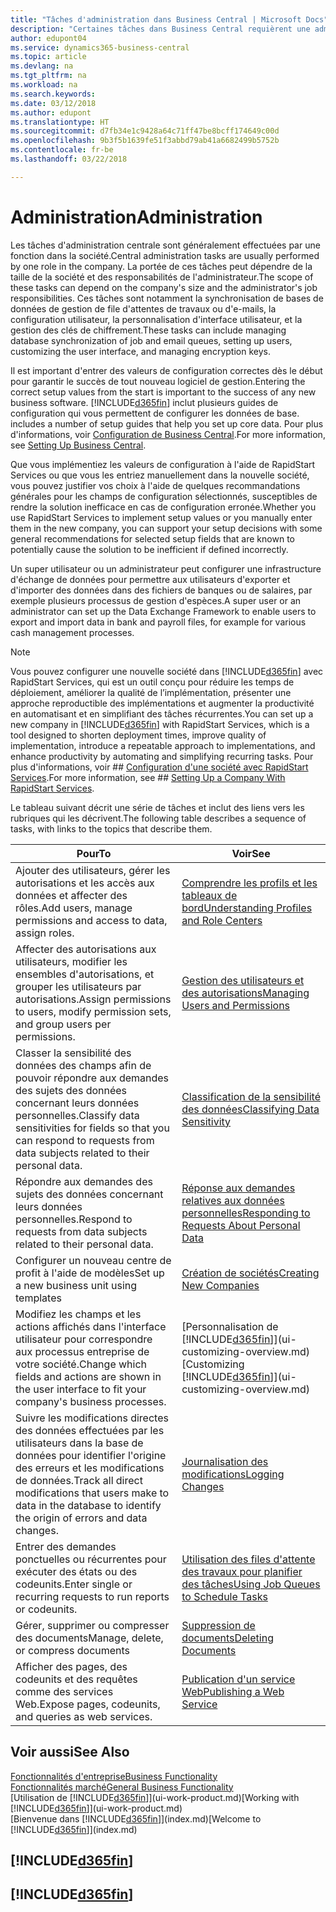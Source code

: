 ```yaml
---
title: "Tâches d'administration dans Business Central | Microsoft Docs"
description: "Certaines tâches dans Business Central requièrent une administration centrale et une configuration. Découvrez quelles sont ces tâches et ce que vous devez faire."
author: edupont04
ms.service: dynamics365-business-central
ms.topic: article
ms.devlang: na
ms.tgt_pltfrm: na
ms.workload: na
ms.search.keywords: 
ms.date: 03/12/2018
ms.author: edupont
ms.translationtype: HT
ms.sourcegitcommit: d7fb34e1c9428a64c71ff47be8bcff174649c00d
ms.openlocfilehash: 9b3f5b1639fe51f3abbd79ab41a6682499b5752b
ms.contentlocale: fr-be
ms.lasthandoff: 03/22/2018

---
```

# <a name="administration"></a><span data-ttu-id="d6303-104">Administration</span><span class="sxs-lookup"><span data-stu-id="d6303-104">Administration</span></span>
<span data-ttu-id="d6303-105">Les tâches d'administration centrale sont généralement effectuées par une fonction dans la société.</span><span class="sxs-lookup"><span data-stu-id="d6303-105">Central administration tasks are usually performed by one role in the company.</span></span> <span data-ttu-id="d6303-106">La portée de ces tâches peut dépendre de la taille de la société et des responsabilités de l'administrateur.</span><span class="sxs-lookup"><span data-stu-id="d6303-106">The scope of these tasks can depend on the company's size and the administrator's job responsibilities.</span></span> <span data-ttu-id="d6303-107">Ces tâches sont notamment la synchronisation de bases de données de gestion de file d'attentes de travaux ou d'e-mails, la configuration utilisateur, la personnalisation d'interface utilisateur, et la gestion des clés de chiffrement.</span><span class="sxs-lookup"><span data-stu-id="d6303-107">These tasks can include managing database synchronization of job and email queues, setting up users, customizing the user interface, and managing encryption keys.</span></span>  

<span data-ttu-id="d6303-108">Il est important d'entrer des valeurs de configuration correctes dès le début pour garantir le succès de tout nouveau logiciel de gestion.</span><span class="sxs-lookup"><span data-stu-id="d6303-108">Entering the correct setup values from the start is important to the success of any new business software.</span></span> [!INCLUDE[d365fin](includes/d365fin_md.md)]<span data-ttu-id="d6303-109"> inclut plusieurs guides de configuration qui vous permettent de configurer les données de base.</span><span class="sxs-lookup"><span data-stu-id="d6303-109"> includes a number of setup guides that help you set up core data.</span></span> <span data-ttu-id="d6303-110">Pour plus d'informations, voir [Configuration de Business Central](setup.md).</span><span class="sxs-lookup"><span data-stu-id="d6303-110">For more information, see [Setting Up Business Central](setup.md).</span></span>

<span data-ttu-id="d6303-111">Que vous implémentiez les valeurs de configuration à l'aide de RapidStart Services ou que vous les entriez manuellement dans la nouvelle société, vous pouvez justifier vos choix à l'aide de quelques recommandations générales pour les champs de configuration sélectionnés, susceptibles de rendre la solution inefficace en cas de configuration erronée.</span><span class="sxs-lookup"><span data-stu-id="d6303-111">Whether you use RapidStart Services to implement setup values or you manually enter them in the new company, you can support your setup decisions with some general recommendations for selected setup fields that are known to potentially cause the solution to be inefficient if defined incorrectly.</span></span>  

<span data-ttu-id="d6303-112">Un super utilisateur ou un administrateur peut configurer une infrastructure d'échange de données pour permettre aux utilisateurs d'exporter et d'importer des données dans des fichiers de banques ou de salaires, par exemple plusieurs processus de gestion d'espèces.</span><span class="sxs-lookup"><span data-stu-id="d6303-112">A super user or an administrator can set up the Data Exchange Framework to enable users to export and import data in bank and payroll files, for example for various cash management processes.</span></span>

> [!NOTE]
> <span data-ttu-id="d6303-113">Vous pouvez configurer une nouvelle société dans [!INCLUDE[d365fin](includes/d365fin_md.md)] avec RapidStart Services, qui est un outil conçu pour réduire les temps de déploiement, améliorer la qualité de l’implémentation, présenter une approche reproductible des implémentations et augmenter la productivité en automatisant et en simplifiant des tâches récurrentes.</span><span class="sxs-lookup"><span data-stu-id="d6303-113">You can set up a new company in [!INCLUDE[d365fin](includes/d365fin_md.md)] with RapidStart Services, which is a tool designed to shorten deployment times, improve quality of implementation, introduce a repeatable approach to implementations, and enhance productivity by automating and simplifying recurring tasks.</span></span> <span data-ttu-id="d6303-114">Pour plus d'informations, voir ## [Configuration d'une société avec RapidStart Services](admin-set-up-a-company-with-rapidstart.md).</span><span class="sxs-lookup"><span data-stu-id="d6303-114">For more information, see ## [Setting Up a Company With RapidStart Services](admin-set-up-a-company-with-rapidstart.md).</span></span>

<span data-ttu-id="d6303-115">Le tableau suivant décrit une série de tâches et inclut des liens vers les rubriques qui les décrivent.</span><span class="sxs-lookup"><span data-stu-id="d6303-115">The following table describes a sequence of tasks, with links to the topics that describe them.</span></span>   

|<span data-ttu-id="d6303-116">**Pour**</span><span class="sxs-lookup"><span data-stu-id="d6303-116">**To**</span></span>|<span data-ttu-id="d6303-117">**Voir**</span><span class="sxs-lookup"><span data-stu-id="d6303-117">**See**</span></span>|  
|------------|-------------|  
|<span data-ttu-id="d6303-118">Ajouter des utilisateurs, gérer les autorisations et les accès aux données et affecter des rôles.</span><span class="sxs-lookup"><span data-stu-id="d6303-118">Add users, manage permissions and access to data, assign roles.</span></span>|[<span data-ttu-id="d6303-119">Comprendre les profils et les tableaux de bord</span><span class="sxs-lookup"><span data-stu-id="d6303-119">Understanding Profiles and Role Centers</span></span>](admin-users-profiles-roles.md)|  
|<span data-ttu-id="d6303-120">Affecter des autorisations aux utilisateurs, modifier les ensembles d'autorisations, et grouper les utilisateurs par autorisations.</span><span class="sxs-lookup"><span data-stu-id="d6303-120">Assign permissions to users, modify permission sets, and group users per permissions.</span></span>|[<span data-ttu-id="d6303-121">Gestion des utilisateurs et des autorisations</span><span class="sxs-lookup"><span data-stu-id="d6303-121">Managing Users and Permissions</span></span>](ui-how-users-permissions.md)|
|<span data-ttu-id="d6303-122">Classer la sensibilité des données des champs afin de pouvoir répondre aux demandes des sujets des données concernant leurs données personnelles.</span><span class="sxs-lookup"><span data-stu-id="d6303-122">Classify data sensitivities for fields so that you can respond to requests from data subjects related to their personal data.</span></span>|[<span data-ttu-id="d6303-123">Classification de la sensibilité des données</span><span class="sxs-lookup"><span data-stu-id="d6303-123">Classifying Data Sensitivity</span></span>](admin-classifying-data-sensitivity.md)|
|<span data-ttu-id="d6303-124">Répondre aux demandes des sujets des données concernant leurs données personnelles.</span><span class="sxs-lookup"><span data-stu-id="d6303-124">Respond to requests from data subjects related to their personal data.</span></span>|[<span data-ttu-id="d6303-125">Réponse aux demandes relatives aux données personnelles</span><span class="sxs-lookup"><span data-stu-id="d6303-125">Responding to Requests About Personal Data</span></span>](admin-responding-to-requests-about-personal-data.md)|
|<span data-ttu-id="d6303-126">Configurer un nouveau centre de profit à l'aide de modèles</span><span class="sxs-lookup"><span data-stu-id="d6303-126">Set up a new business unit using templates</span></span>|[<span data-ttu-id="d6303-127">Création de sociétés</span><span class="sxs-lookup"><span data-stu-id="d6303-127">Creating New Companies</span></span>](about-new-company.md)|
|<span data-ttu-id="d6303-128">Modifiez les champs et les actions affichés dans l'interface utilisateur pour correspondre aux processus entreprise de votre société.</span><span class="sxs-lookup"><span data-stu-id="d6303-128">Change which fields and actions are shown in the user interface to fit your company's business processes.</span></span> |<span data-ttu-id="d6303-129">[Personnalisation de [!INCLUDE[d365fin](includes/d365fin_md.md)]](ui-customizing-overview.md)</span><span class="sxs-lookup"><span data-stu-id="d6303-129">[Customizing [!INCLUDE[d365fin](includes/d365fin_md.md)]](ui-customizing-overview.md)</span></span> |
|<span data-ttu-id="d6303-130">Suivre les modifications directes des données effectuées par les utilisateurs dans la base de données pour identifier l'origine des erreurs et les modifications de données.</span><span class="sxs-lookup"><span data-stu-id="d6303-130">Track all direct modifications that users make to data in the database to identify the origin of errors and data changes.</span></span>|[<span data-ttu-id="d6303-131">Journalisation des modifications</span><span class="sxs-lookup"><span data-stu-id="d6303-131">Logging Changes</span></span>](across-log-changes.md)|  
|<span data-ttu-id="d6303-132">Entrer des demandes ponctuelles ou récurrentes pour exécuter des états ou des codeunits.</span><span class="sxs-lookup"><span data-stu-id="d6303-132">Enter single or recurring requests to run reports or codeunits.</span></span>|[<span data-ttu-id="d6303-133">Utilisation des files d'attente des travaux pour planifier des tâches</span><span class="sxs-lookup"><span data-stu-id="d6303-133">Using Job Queues to Schedule Tasks</span></span>](admin-job-queues-schedule-tasks.md)|  
|<span data-ttu-id="d6303-134">Gérer, supprimer ou compresser des documents</span><span class="sxs-lookup"><span data-stu-id="d6303-134">Manage, delete, or compress documents</span></span>|[<span data-ttu-id="d6303-135">Suppression de documents</span><span class="sxs-lookup"><span data-stu-id="d6303-135">Deleting Documents</span></span>](admin-manage-documents.md)|  
|<span data-ttu-id="d6303-136">Afficher des pages, des codeunits et des requêtes comme des services Web.</span><span class="sxs-lookup"><span data-stu-id="d6303-136">Expose pages, codeunits, and queries as web services.</span></span>|[<span data-ttu-id="d6303-137">Publication d'un service Web</span><span class="sxs-lookup"><span data-stu-id="d6303-137">Publishing a Web Service</span></span>](across-how-publish-web-service.md)|

## <a name="see-also"></a><span data-ttu-id="d6303-138">Voir aussi</span><span class="sxs-lookup"><span data-stu-id="d6303-138">See Also</span></span>
[<span data-ttu-id="d6303-139">Fonctionnalités d'entreprise</span><span class="sxs-lookup"><span data-stu-id="d6303-139">Business Functionality</span></span>](across-business-functionality.md)  
[<span data-ttu-id="d6303-140">Fonctionnalités marché</span><span class="sxs-lookup"><span data-stu-id="d6303-140">General Business Functionality</span></span>](ui-across-business-areas.md)  
<span data-ttu-id="d6303-141">[Utilisation de [!INCLUDE[d365fin](includes/d365fin_md.md)]](ui-work-product.md)</span><span class="sxs-lookup"><span data-stu-id="d6303-141">[Working with [!INCLUDE[d365fin](includes/d365fin_md.md)]](ui-work-product.md)</span></span>  
<span data-ttu-id="d6303-142">[Bienvenue dans [!INCLUDE[d365fin](includes/d365fin_md.md)]](index.md)</span><span class="sxs-lookup"><span data-stu-id="d6303-142">[Welcome to [!INCLUDE[d365fin](includes/d365fin_md.md)]](index.md)</span></span>  

## [!INCLUDE[d365fin](includes/free_trial_md.md)]  
## [!INCLUDE[d365fin](includes/training_link_md.md)]

